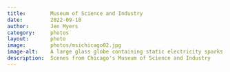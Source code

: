 ```yaml
---
title:        Museum of Science and Industry
date:         2022-09-18
author:       Jen Myers
category:     photos
layout:       photo
image:        photos/msichicago02.jpg
image-alt:    A large glass globe containing static electricity sparks with the touch of a finger
description:  Scenes from Chicago's Museum of Science and Industry
---
```


<div><img alt="" src="{{ site.baseurl }}/images/photos/msichicago01.jpg" /></div>
<div><img alt="" src="{{ site.baseurl }}/images/photos/msichicago02.jpg" /></div>
<div><img alt="" src="{{ site.baseurl }}/images/photos/msichicago03.jpg" /></div>
<div><img alt="" src="{{ site.baseurl }}/images/photos/msichicago04.jpg" /></div>
<div><img alt="" src="{{ site.baseurl }}/images/photos/msichicago05.jpg" /></div>
